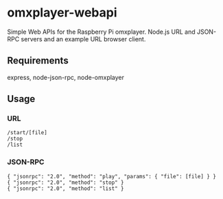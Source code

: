# omxplayer-webapi
Simple Web APIs for the Raspberry Pi omxplayer. Node.js URL and JSON-RPC servers and an example URL browser client.

## Requirements
express, node-json-rpc, node-omxplayer

## Usage

### URL

```
/start/[file]
/stop
/list
```

### JSON-RPC

```
{ "jsonrpc": "2.0", "method": "play", "params": { "file": [file] } }
{ "jsonrpc": "2.0", "method": "stop" }
{ "jsonrpc": "2.0", "method": "list" }
```
